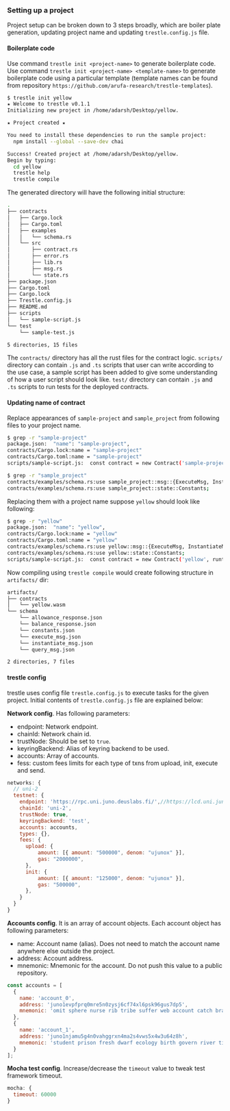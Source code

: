 

### Setting up a project

Project setup can be broken down to 3 steps broadly, which are boiler plate generation, updating project name and updating `trestle.config.js` file.

#### Boilerplate code

Use command `trestle init <project-name>` to generate boilerplate code. Use command `trestle init <project-name> <template-name>` to generate boilerplate code using a particular template (template names can be found from repository `https://github.com/arufa-research/trestle-templates`).

```bash
$ trestle init yellow
★ Welcome to trestle v0.1.1
Initializing new project in /home/adarsh/Desktop/yellow.

★ Project created ★

You need to install these dependencies to run the sample project:
  npm install --global --save-dev chai

Success! Created project at /home/adarsh/Desktop/yellow.
Begin by typing:
  cd yellow
  trestle help
  trestle compile
```

The generated directory will have the following initial structure:

```bash
.
├── contracts
│   ├── Cargo.lock
│   ├── Cargo.toml
│   ├── examples
│   │   └── schema.rs
│   └── src
│       ├── contract.rs
│       ├── error.rs
│       ├── lib.rs
│       ├── msg.rs
│       └── state.rs
├── package.json
├── Cargo.toml
├── Cargo.lock
├── Trestle.config.js
├── README.md
├── scripts
│   └── sample-script.js
└── test
    └── sample-test.js

5 directories, 15 files
```

The `contracts/` directory has all the rust files for the contract logic. `scripts/` directory can contain `.js` and `.ts` scripts that user can write according to the use case, a sample script has been added to give some understanding of how a user script should look like. `test/` directory can contain `.js` and `.ts` scripts to run tests for the deployed contracts.

#### Updating name of contract

Replace appearances of `sample-project` and `sample_project` from following files to your project name.

```bash
$ grep -r "sample-project"
package.json:  "name": "sample-project",
contracts/Cargo.lock:name = "sample-project"
contracts/Cargo.toml:name = "sample-project"
scripts/sample-script.js:  const contract = new Contract('sample-project');
```

```bash
$ grep -r "sample_project"
contracts/examples/schema.rs:use sample_project::msg::{ExecuteMsg, InstantiateMsg, QueryMsg, BalanceResponse, AllowanceResponse};
contracts/examples/schema.rs:use sample_project::state::Constants;
```

Replacing them with a project name suppose `yellow` should look like following:

```bash
$ grep -r "yellow"
package.json:  "name": "yellow",
contracts/Cargo.lock:name = "yellow"
contracts/Cargo.toml:name = "yellow"
contracts/examples/schema.rs:use yellow::msg::{ExecuteMsg, InstantiateMsg, QueryMsg, BalanceResponse, AllowanceResponse};
contracts/examples/schema.rs:use yellow::state::Constants;
scripts/sample-script.js:  const contract = new Contract('yellow', runtimeEnv);
```

Now compiling using `trestle compile` would create following structure in `artifacts/` dir:

```bash
artifacts/
├── contracts
│   └── yellow.wasm
└── schema
    └── allowance_response.json
    └── balance_response.json
    └── constants.json
    └── execute_msg.json
    └── instantiate_msg.json
    └── query_msg.json

2 directories, 7 files
```

#### trestle config

trestle uses config file `trestle.config.js` to execute tasks for the given project. Initial contents of `trestle.config.js` file are explained below:

**Network config**. Has following parameters:

+ endpoint: Network endpoint.
+ chainId: Network chain id.
+ trustNode: Should be set to `true`.
+ keyringBackend: Alias of keyring backend to be used.
+ accounts: Array of accounts.
+ fess: custom fees limits for each type of txns from upload, init, execute and send.

```js
networks: {
  // uni-2
  testnet: {
    endpoint: 'https://rpc.uni.juno.deuslabs.fi/',//https://lcd.uni.juno.deuslabs.fi/
    chainId: 'uni-2',
    trustNode: true,
    keyringBackend: 'test',
    accounts: accounts,
    types: {},
    fees: {
      upload: {
          amount: [{ amount: "500000", denom: "ujunox" }],
          gas: "2000000",
      },
      init: {
          amount: [{ amount: "125000", denom: "ujunox" }],
          gas: "500000",
      },
    }
  }
}
```

**Accounts config**. It is an array of account objects. Each account object has following parameters:

+ name: Account name (alias). Does not need to match the account name anywhere else outside the project.
+ address: Account address.
+ mnemonic: Mnemonic for the account. Do not push this value to a public repository.

```js
const accounts = [
  {
    name: 'account_0',
    address: 'juno1evpfprq0mre5n0zysj6cf74xl6psk96gus7dp5',
    mnemonic: 'omit sphere nurse rib tribe suffer web account catch brain hybrid zero act gold coral shell voyage matter nose stick crucial fog judge text'
  },
  {
    name: 'account_1',
    address: 'juno1njamu5g4n0vahggrxn4ma2s4vws5x4w3u64z8h',
    mnemonic: 'student prison fresh dwarf ecology birth govern river tissue wreck hope autumn basic trust divert dismiss buzz play pistol focus long armed flag bicycle'
  }
];
```

**Mocha test config**. Increase/decrease the `timeout` value to tweak test framework timeout.

```js
mocha: {
  timeout: 60000
}
```